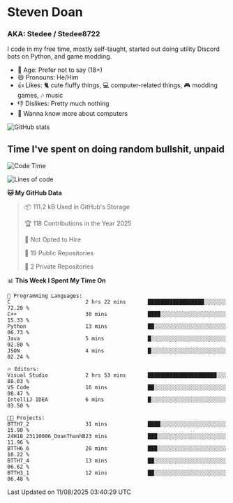 # Steven Doan
### AKA: Stedee / Stedee8722
I code in my free time, mostly self-taught, started out doing utility Discord bots on Python, and game modding.

- 🤔 Age: Prefer not to say (18+)
- 😄 Pronouns: He/Him
- 👍 Likes: 🐈 cute fluffy things, 💻 computer-related things, 🎮 modding games, 🎶 music
- 👎 Dislikes: Pretty much nothing
- 🥹 Wanna know more about computers

![GitHub stats](https://github-readme-stats-iota-mocha-40.vercel.app/api?username=Stedee8722&show=prs_merged,prs_merged_percentage&show_icons=true&theme=transparent)

## Time I've spent on doing random bullshit, unpaid
<!--START_SECTION:Time I've spent on doing random bullshit, unpaid-->
![Code Time](http://img.shields.io/badge/Code%20Time-304%20hrs%2033%20mins-blue)

![Lines of code](https://img.shields.io/badge/From%20Hello%20World%20I%27ve%20Written-87.0%20thousand%20lines%20of%20code-blue)

**🐱 My GitHub Data** 

> 📦 111.2 kB Used in GitHub's Storage 
 > 
> 🏆 118 Contributions in the Year 2025
 > 
> 🚫 Not Opted to Hire
 > 
> 📜 19 Public Repositories 
 > 
> 🔑 2 Private Repositories 
 > 
📊 **This Week I Spent My Time On** 

```text
💬 Programming Languages: 
C                        2 hrs 22 mins       ██████████████████░░░░░░░   72.20 % 
C++                      30 mins             ████░░░░░░░░░░░░░░░░░░░░░   15.33 % 
Python                   13 mins             ██░░░░░░░░░░░░░░░░░░░░░░░   06.73 % 
Java                     5 mins              █░░░░░░░░░░░░░░░░░░░░░░░░   02.80 % 
JSON                     4 mins              █░░░░░░░░░░░░░░░░░░░░░░░░   02.24 % 

🔥 Editors: 
Visual Studio            2 hrs 53 mins       ██████████████████████░░░   88.03 % 
VS Code                  16 mins             ██░░░░░░░░░░░░░░░░░░░░░░░   08.47 % 
IntelliJ IDEA            6 mins              █░░░░░░░░░░░░░░░░░░░░░░░░   03.50 % 

🐱‍💻 Projects: 
BTTH7_2                  31 mins             ████░░░░░░░░░░░░░░░░░░░░░   15.90 % 
24H1B_23110006_DoanThanhB23 mins             ███░░░░░░░░░░░░░░░░░░░░░░   11.96 % 
BTTH6_6                  20 mins             ███░░░░░░░░░░░░░░░░░░░░░░   10.22 % 
BTTH7_4                  13 mins             ██░░░░░░░░░░░░░░░░░░░░░░░   06.62 % 
BTTH3_1                  12 mins             ██░░░░░░░░░░░░░░░░░░░░░░░   06.48 % 
```


 Last Updated on 11/08/2025 03:40:29 UTC
<!--END_SECTION:Time I've spent on doing random bullshit, unpaid-->
